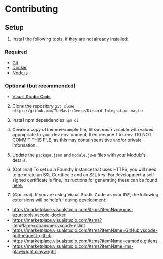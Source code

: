 # Contributing

## Setup

1. Install the following tools, if they are not already installed:
### Required
* [Git](https://git-scm.com/downloads)
* [Docker](https://docs.docker.com/engine/install/)
* [Node.js](https://nodejs.org/en/download/)

### Optional (but recommended)
* [Visual Studio Code](https://code.visualstudio.com/download)

2. Clone the repository ```git clone https://github.com/TheMasterGeese/Discord-Integration master```

3. Install npm dependencies ``` npm ci ```

4. Create a copy of the env-sample file, fill out each variable with values appropriate to your dev environment, then rename it to .env. DO NOT COMMIT THIS FILE, as this may contain sensitive and/or private information.

5. Update the `package.json` and `module.json` files with your Module's details.

6. (Optional) To set up a Foundry instance that uses HTTPS, you will need to generate an SSL Certificate and an SSL key. For development a self-signed certificate is fine, instructions for generating these can be found [here.](https://helpcenter.gsx.com/hc/en-us/articles/115015960428-How-to-Generate-a-Self-Signed-Certificate-and-Private-Key-using-OpenSSL#:~:text=Right%2Dclick%20the%20openssl.exe,key%20%2Dout%20certificate)

7. (Optional): If you are using Visual Studio Code as your IDE, the following extensions will be helpful during development:
* https://marketplace.visualstudio.com/items?itemName=ms-azuretools.vscode-docker
* https://marketplace.visualstudio.com/items?itemName=dbaeumer.vscode-eslint
* https://marketplace.visualstudio.com/items?itemName=GitHub.vscode-pull-request-github
* https://marketplace.visualstudio.com/items?itemName=eamodio.gitlens
* https://marketplace.visualstudio.com/items?itemName=ms-playwright.playwright

